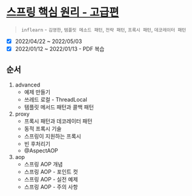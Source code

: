 # [스프링 핵심 원리 - 고급편](https://www.inflearn.com/course/%EC%8A%A4%ED%94%84%EB%A7%81-%ED%95%B5%EC%8B%AC-%EC%9B%90%EB%A6%AC-%EA%B3%A0%EA%B8%89%ED%8E%B8/dashboard)

> `inflearn` - `김영한`, `템플릿 메소드 패턴`, `전략 패턴`, `프록시 패턴`, `데코레이터 패턴`

- [x] 2022/04/22 ~ 2022/05/03
- [x] 2022/01/12 ~ 2022/01/13 - PDF 복습

## 순서

1. advanced
   - 예제 만들기
   - 쓰레드 로컬 - ThreadLocal
   - 템플릿 메서드 패턴과 콜백 패턴
2. proxy
   - 프록시 패턴과 데코레이터 패턴
   - 동적 프록시 기술
   - 스프링이 지원하는 프록시
   - 빈 후처리기
   - @AspectAOP
3. aop
   - 스프링 AOP 개념
   - 스프링 AOP - 포인트 컷
   - 스프링 AOP - 실전 예제
   - 스프링 AOP - 주의 사항
